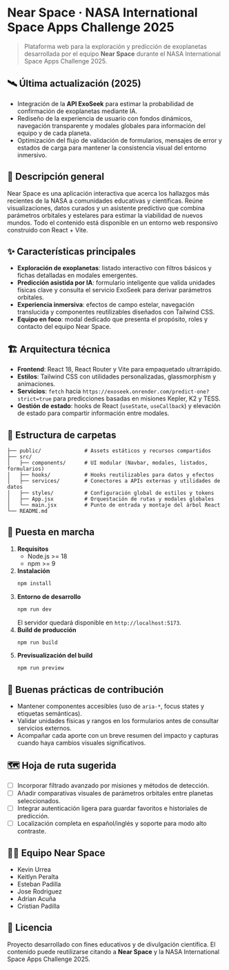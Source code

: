 # Near Space · NASA International Space Apps Challenge 2025

> Plataforma web para la exploración y predicción de exoplanetas desarrollada por el equipo **Near Space** durante el NASA International Space Apps Challenge 2025.

## 🛰️ Última actualización (2025)
- Integración de la **API ExoSeek** para estimar la probabilidad de confirmación de exoplanetas mediante IA.
- Rediseño de la experiencia de usuario con fondos dinámicos, navegación transparente y modales globales para información del equipo y de cada planeta.
- Optimización del flujo de validación de formularios, mensajes de error y estados de carga para mantener la consistencia visual del entorno inmersivo.

## 🌌 Descripción general
Near Space es una aplicación interactiva que acerca los hallazgos más recientes de la NASA a comunidades educativas y científicas. Reúne visualizaciones, datos curados y un asistente predictivo que combina parámetros orbitales y estelares para estimar la viabilidad de nuevos mundos. Todo el contenido está disponible en un entorno web responsivo construido con React + Vite.

## ✨ Características principales
- **Exploración de exoplanetas**: listado interactivo con filtros básicos y fichas detalladas en modales emergentes.
- **Predicción asistida por IA**: formulario inteligente que valida unidades físicas clave y consulta el servicio ExoSeek para derivar parámetros orbitales.
- **Experiencia inmersiva**: efectos de campo estelar, navegación translucida y componentes reutilizables diseñados con Tailwind CSS.
- **Equipo en foco**: modal dedicado que presenta el propósito, roles y contacto del equipo Near Space.

## 🏗️ Arquitectura técnica
- **Frontend**: React 18, React Router y Vite para empaquetado ultrarrápido.
- **Estilos**: Tailwind CSS con utilidades personalizadas, glassmorphism y animaciones.
- **Servicios**: `fetch` hacia `https://exoseek.onrender.com/predict-one?strict=true` para predicciones basadas en misiones Kepler, K2 y TESS.
- **Gestión de estado**: hooks de React (`useState`, `useCallback`) y elevación de estado para compartir información entre modales.

## 📁 Estructura de carpetas
```
├── public/              # Assets estáticos y recursos compartidos
├── src/
│   ├── components/      # UI modular (Navbar, modales, listados, formularios)
│   ├── hooks/           # Hooks reutilizables para datos y efectos
│   ├── services/        # Conectores a APIs externas y utilidades de datos
│   ├── styles/          # Configuración global de estilos y tokens
│   ├── App.jsx          # Orquestación de rutas y modales globales
│   └── main.jsx         # Punto de entrada y montaje del árbol React
└── README.md
```

## 🚀 Puesta en marcha
1. **Requisitos**
   - Node.js >= 18
   - npm >= 9
2. **Instalación**
   ```bash
   npm install
   ```
3. **Entorno de desarrollo**
   ```bash
   npm run dev
   ```
   El servidor quedará disponible en `http://localhost:5173`.
4. **Build de producción**
   ```bash
   npm run build
   ```
5. **Previsualización del build**
   ```bash
   npm run preview
   ```

## 🧪 Buenas prácticas de contribución
- Mantener componentes accesibles (uso de `aria-*`, focus states y etiquetas semánticas).
- Validar unidades físicas y rangos en los formularios antes de consultar servicios externos.
- Acompañar cada aporte con un breve resumen del impacto y capturas cuando haya cambios visuales significativos.

## 🗺️ Hoja de ruta sugerida
- [ ] Incorporar filtrado avanzado por misiones y métodos de detección.
- [ ] Añadir comparativas visuales de parámetros orbitales entre planetas seleccionados.
- [ ] Integrar autenticación ligera para guardar favoritos e historiales de predicción.
- [ ] Localización completa en español/inglés y soporte para modo alto contraste.

## 👩‍🚀 Equipo Near Space
- Kevin Urrea
- Keitlyn Peralta
- Esteban Padilla
- Jose Rodriguez
- Adrian Acuña
- Cristian Padilla

## 📄 Licencia
Proyecto desarrollado con fines educativos y de divulgación científica. El contenido puede reutilizarse citando a **Near Space** y la NASA International Space Apps Challenge 2025.
